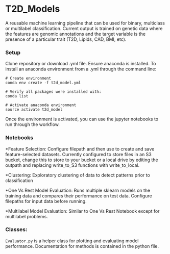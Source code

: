 # T2D_Models
A reusable machine learning pipeline that can be used for binary, multiclass or multilabel classification. Current output is trained on genetic data where the features are genomic annotations and the target variable is the presence of a particular trait (T2D, Lipids, CAD, BMI, etc). 

### Setup
Clone repository or download .yml file. Ensure anaconda is installed. To install an anaconda environment from a .yml through the command line:

```
# Create environment
conda env create -f t2d_model.yml

# Verify all packages were installed with:
conda list

# Activate anaconda environment
source activate t2d_model
```

Once the environment is activated, you can use the jupyter notebooks to run through the workflow.

### Notebooks
*Feature Selection: Configure filepath and then use to create and save feature-selected datasets. Currently configured to store files in an S3 bucket, change this to store to your bucket or a local drive by editing the outpath and replacing write_to_S3 functions with write_to_local. 

*Clustering: Exploratory clustering of data to detect patterns prior to classification

*One Vs Rest Model Evaluation: Runs multiple sklearn models on the training data and compares their performance on test data. Configure filepaths for input data before running. 

*Multilabel Model Evaluation: Similar to One Vs Rest Notebook except for multilabel problems. 

### Classes:
`Evaluator.py` is a helper class for plotting and evaluating model performance. Documentation for methods is contained in the python file. 
